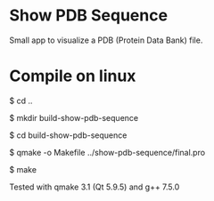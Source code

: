 # Show PDB Sequence

Small app to visualize a PDB (Protein Data Bank) file.

# Compile on linux

$ cd ..

$ mkdir build-show-pdb-sequence

$ cd build-show-pdb-sequence

$ qmake -o Makefile ../show-pdb-sequence/final.pro

$ make

Tested with qmake 3.1 (Qt 5.9.5) and g++ 7.5.0
